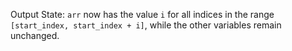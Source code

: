 Output State: `arr` now has the value `i` for all indices in the range `[start_index, start_index + i]`, while the other variables remain unchanged.